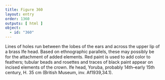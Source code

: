 ```yaml
---
title: Figure 360
layout: entry
order: 1360
outputs: [ html ]
object:
  - id: "360"
---
```


Lines of holes run between the lobes of the ears and across the upper lip of a brass Ife head. Based on ethnographic parallels, these may possibly be for the attachment of added elements. Red paint is used to add color to feathers; tubular beads and rosettes and traces of black paint appear on incised elements of the crown. Ife head, Yoruba, probably 14th–early 15th century, H. 35 cm (British Museum, inv. Af1939,34.1).
